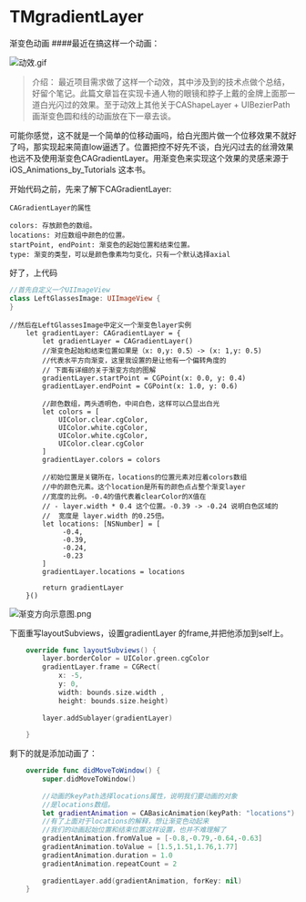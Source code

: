 # TMgradientLayer
渐变色动画
####最近在搞这样一个动画：

![动效.gif](http://upload-images.jianshu.io/upload_images/1526313-8f0136e72143801b.gif?imageMogr2/auto-orient/strip)
> 介绍：
最近项目需求做了这样一个动效，其中涉及到的技术点做个总结，好留个笔记。此篇文章旨在实现卡通人物的眼镜和脖子上戴的金牌上面那一道白光闪过的效果。至于动效上其他关于CAShapeLayer + UIBezierPath 画渐变色圆和线的动画放在下一章去谈。

可能你感觉，这不就是一个简单的位移动画吗，给白光图片做一个位移效果不就好了吗，那实现起来简直low逼透了。位置把控不好先不谈，白光闪过去的丝滑效果也远不及使用渐变色CAGradientLayer。用渐变色来实现这个效果的灵感来源于  iOS_Animations_by_Tutorials 这本书。

开始代码之前，先来了解下CAGradientLayer:
 ```
CAGradientLayer的属性

colors: 存放颜色的数组。
locations: 对应数组中颜色的位置。
startPoint, endPoint: 渐变色的起始位置和结束位置。
type: 渐变的类型，可以是颜色像素均匀变化，只有一个默认选择axial
```
好了，上代码

```Swift
//首先自定义一个UIImageView
class LeftGlassesImage: UIImageView {
}
```

```
//然后在LeftGlassesImage中定义一个渐变色layer实例
    let gradientLayer: CAGradientLayer = {
        let gradientLayer = CAGradientLayer()
        //渐变色起始和结束位置如果是（x: 0,y: 0.5）-> (x: 1,y: 0.5)
        //代表水平方向渐变，这里我设置的是让他有一个偏转角度的
        // 下面有详细的关于渐变方向的图解
        gradientLayer.startPoint = CGPoint(x: 0.0, y: 0.4)
        gradientLayer.endPoint = CGPoint(x: 1.0, y: 0.6)
        
        //颜色数组，两头透明色，中间白色，这样可以凸显出白光
        let colors = [
            UIColor.clear.cgColor,
            UIColor.white.cgColor,
            UIColor.white.cgColor,
            UIColor.clear.cgColor
        ]
        gradientLayer.colors = colors
        
        //初始位置是关键所在，locations的位置元素对应着colors数组
        //中的颜色元素。这个location是所有的颜色点占整个渐变layer
        //宽度的比例。-0.4的值代表着clearColor的X值在
        // - layer.width * 0.4 这个位置。-0.39 -> -0.24 说明白色区域的
        //  宽度是 layer.width 的0.25倍。
        let locations: [NSNumber] = [
             -0.4,
             -0.39,
             -0.24,
             -0.23
        ]
        gradientLayer.locations = locations
        
        return gradientLayer
    }()
```
  
![渐变方向示意图.png](http://upload-images.jianshu.io/upload_images/1526313-6758d13128dfaf2c.png?imageMogr2/auto-orient/strip%7CimageView2/2/w/310)



下面重写layoutSubviews，设置gradientLayer 的frame,并把他添加到self上。

```Swift
    override func layoutSubviews() {
        layer.borderColor = UIColor.green.cgColor
        gradientLayer.frame = CGRect(
            x: -5,
            y: 0,
            width: bounds.size.width ,
            height: bounds.size.height)
        
        layer.addSublayer(gradientLayer)
        
    }
```
剩下的就是添加动画了：

```Swift
    override func didMoveToWindow() {
        super.didMoveToWindow()
        
        //动画的keyPath选择locations属性，说明我们要动画的对象
        //是locations数组。
        let gradientAnimation = CABasicAnimation(keyPath: "locations")
        //有了上面对于locations的解释，想让渐变色动起来
        //我们的动画起始位置和结束位置这样设置，也并不难理解了
        gradientAnimation.fromValue = [-0.8,-0.79,-0.64,-0.63]
        gradientAnimation.toValue = [1.5,1.51,1.76,1.77]
        gradientAnimation.duration = 1.0
        gradientAnimation.repeatCount = 2
        
        gradientLayer.add(gradientAnimation, forKey: nil)
    }

```
